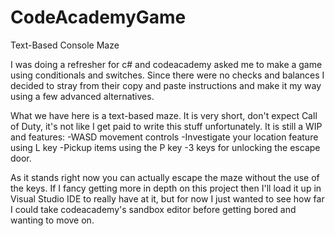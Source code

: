 # CodeAcademyGame
Text-Based Console Maze

I was doing a refresher for c# and codeacademy asked me to make a game using conditionals and switches. Since there were no checks and balances I decided to stray from their copy and paste instructions and make it my way using a few advanced alternatives.

What we have here is a text-based maze. It is very short, don't expect Call of Duty, it's not like I get paid to write this stuff unfortunately. It is still a WIP and features:
  -WASD movement controls
  -Investigate your location feature using L key
  -Pickup items using the P key
  -3 keys for unlocking the escape door.
  
 As it stands right now you can actually escape the maze without the use of the keys. If I fancy getting more in depth on this project then I'll load it up in Visual Studio IDE to really have at it, but for now I just wanted to see how far I could take codeacademy's sandbox editor before getting bored and wanting to move on.
